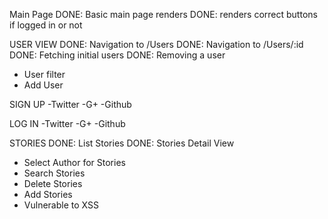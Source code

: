 Main Page
 DONE: Basic main page renders
 DONE: renders correct buttons if logged in or not

 USER VIEW
  DONE: Navigation to /Users
  DONE: Navigation to /Users/:id
  DONE: Fetching initial users
  DONE: Removing a user
  - User filter
  - Add User

 SIGN UP
  -Twitter
  -G+
  -Github

 LOG IN
  -Twitter
  -G+
  -Github

 STORIES
  DONE: List Stories
  DONE: Stories Detail View
  - Select Author for Stories
  - Search Stories
  - Delete Stories
  - Add Stories
  - Vulnerable to XSS